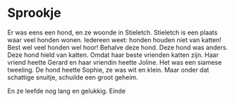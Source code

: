 # Sprookje

Er was eens een hond, en ze woonde in Stieletch.
Stieletch is een plaats waar veel honden wonen.
Iedereen weet: honden houden niet van katten!
Best wel veel honden wel hoor!
Behalve deze hond.
Deze hond was anders.
Deze hond hield van katten.
Omdat haar beste vrienden katten zijn.
Haar vriend heette Gerard en haar vriendin heette Joline.
Het was een siamese tweeling.
De hond heette Sophie, ze was wit en klein.
Maar onder dat schattige snuitje, schuilde een groot geheim.

En ze leefde nog lang en gelukkig.
Einde
